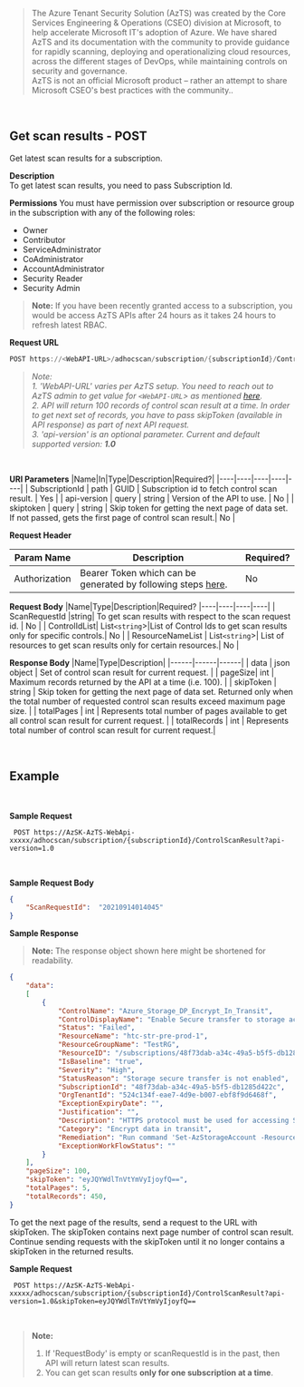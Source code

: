 > The Azure Tenant Security Solution (AzTS) was created by the Core Services Engineering & Operations (CSEO) division at Microsoft, to help accelerate Microsoft IT's adoption of Azure. We have shared AzTS and its documentation with the community to provide guidance for rapidly scanning, deploying and operationalizing cloud resources, across the different stages of DevOps, while maintaining controls on security and governance.
<br>AzTS is not an official Microsoft product – rather an attempt to share Microsoft CSEO's best practices with the community..

<br>

## **Get scan results - POST**

Get latest scan results for a subscription.

**Description**
<br/>
To get latest scan results, you need to pass Subscription Id. 

**Permissions**
You must have permission over subscription or resource group in the subscription with any of the following roles:
- Owner
- Contributor
- ServiceAdministrator
- CoAdministrator
- AccountAdministrator
- Security Reader
- Security Admin
> **Note:** If you have been recently granted access to a subscription, you would be access AzTS APIs after 24 hours as it takes 24 hours to refresh latest RBAC.

**Request URL**

``` PowerShell
POST https://<WebAPI-URL>/adhocscan/subscription/{subscriptionId}/ControlScanResult?api-version=1.0
```
> _Note:_<br/>
> _1. 'WebAPI-URL' varies per AzTS setup. You need to reach out to AzTS admin to get value for `<WebAPI-URL`> as mentioned [here](../README.md#setup-for-azts-admin-only)._<br/>
> _2. API will return 100 records of control scan result at a time. In order to get next set of records, you have to pass skipToken (available in API response) as part of next API request._<br/>
> _3. 'api-version' is an optional parameter. Current and default supported version: **1.0**_

<br/>

**URI Parameters**
|Name|In|Type|Description|Required?|
|----|----|----|----|----|
| SubscriptionId | path | GUID | Subscription id to fetch control scan result. | Yes |
| api-version | query | string | Version of the API to use. | No |
| skiptoken | query | string | Skip token for getting the next page of data set. If not passed, gets the first page of control scan result.| No |

**Request Header**

|Param Name|Description|Required?
|----|----|----|
| Authorization| Bearer Token which can be generated by following steps [here](../Authentication%20flow%20for%20AzTS%20REST%20APIs.md#authentication-flow-for-azts-rest-apis). | No|

**Request Body**
|Name|Type|Description|Required?
|----|----|----|----|
| ScanRequestId |string| To get scan results with respect to the scan request id. | No |
| ControlIdList| List`<string`>|List of Control Ids to get scan results only for specific controls.| No |
| ResourceNameList | List`<string`>| List of resources to get scan results only for certain resources.| No |

**Response Body**
|Name|Type|Description|
|------|------|------|
| data | json object | Set of control scan result for current request. |
| pageSize| int | Maximum records returned by the API at a time (i.e. 100). |
| skipToken | string | Skip token for getting the next page of data set. Returned only when the total number of requested control scan results exceed maximum page size. |
| totalPages | int | Represents total number of pages available to get all control scan result for current request. |
| totalRecords | int | Represents total number of control scan result for current request.|

<br/>

## **Example** 
<br/>

**Sample Request**

``` 
 POST https://AzSK-AzTS-WebApi-xxxxx/adhocscan/subscription/{subscriptionId}/ControlScanResult?api-version=1.0
```
<br/> 

**Sample Request Body**

```JSON
{
    "ScanRequestId":  "20210914014045"
}
```

**Sample Response**
> **Note:** The response object shown here might be shortened for readability.

``` JSON
{
    "data":
    [
        {
            "ControlName": "Azure_Storage_DP_Encrypt_In_Transit",
            "ControlDisplayName": "Enable Secure transfer to storage accounts",
            "Status": "Failed",
            "ResourceName": "htc-str-pre-prod-1",
            "ResourceGroupName": "TestRG",
            "ResourceID": "/subscriptions/48f73dab-a34c-49a5-b5f5-db1285d422c/resourceGroups/HTCRG/providers/Microsoft.Storage/storageAccounts/htc-str-pre-prod-1",
            "IsBaseline": "true",
            "Severity": "High",
            "StatusReason": "Storage secure transfer is not enabled",
            "SubscriptionId": "48f73dab-a34c-49a5-b5f5-db1285d422c",
            "OrgTenantId": "524c134f-eae7-4d9e-b007-ebf8f9d6468f",
            "ExceptionExpiryDate": "",
            "Justification": "",
            "Description": "HTTPS protocol must be used for accessing Storage Account resources",
            "Category": "Encrypt data in transit",
            "Remediation": "Run command 'Set-AzStorageAccount -ResourceGroupName <RGName> -Name <StorageAccountName> -EnableHttpsTrafficOnly `$true'. Run 'Get-Help Set-AzStorageAccount -full' for more help.",
            "ExceptionWorkFlowStatus": ""
        }
    ],
    "pageSize": 100,
    "skipToken": "eyJQYWdlTnVtYmVyIjoyfQ==",
    "totalPages": 5,
    "totalRecords": 450,    
}
```

To get the next page of the results, send a request to the URL with skipToken. The skipToken contains next page number of control scan result. Continue sending requests with the skipToken until it no longer contains a skipToken in the returned results.

**Sample Request**

``` 
 POST https://AzSK-AzTS-WebApi-xxxxx/adhocscan/subscription/{subscriptionId}/ControlScanResult?api-version=1.0&skipToken=eyJQYWdlTnVtYmVyIjoyfQ==
```
<br/> 

> **Note:**
> 1. If 'RequestBody' is empty or scanRequestId is in the past, then API will return latest scan results.
> 2. You can get scan results <b>only for one subscription at a time</b>.    
